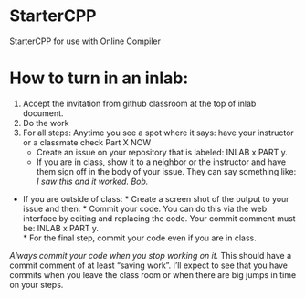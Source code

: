 # StarterCPP
StarterCPP for use with Online Compiler

# How to turn in an inlab:

1.	Accept the invitation from github classroom at the top of inlab document.  
2.	Do the work
3.  For all  steps:  Anytime you see a spot where it says:  have your instructor or a classmate check Part X NOW
    *	Create an issue on your repository that is labeled: INLAB x PART y.  
    *	If you are in class, show it to a neighbor or the instructor and have them sign off in the body of your issue.  They can say something like:  *I saw this and it worked.  Bob.*
   *	If you are outside of class:
      * Create a screen shot of the output to your issue and then:
      *  Commit your code.  You can do this via the web interface by editing and replacing the code.  Your commit comment must be:  INLAB x PART y.  
    *	For the final step, commit your code even if you are in class.
    
_Always commit your code when you stop working on it._  This should have a commit comment of at least “saving work”.    I’ll expect to see that you have commits when you leave the class room or when there are big jumps in time on your steps.
